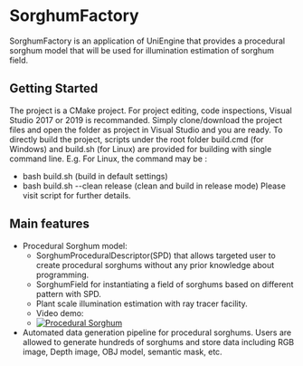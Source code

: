 # SorghumFactory
SorghumFactory is an application of UniEngine that provides a procedural sorghum model that will be used for illumination estimation of sorghum field.

## Getting Started
The project is a CMake project. For project editing, code inspections, Visual Studio 2017 or 2019 is recommanded. Simply clone/download the project files and open the folder as project in Visual Studio and you are ready.
To directly build the project, scripts under the root folder build.cmd (for Windows) and build.sh (for Linux) are provided for building with single command line.
E.g. For Linux, the command may be :
 - bash build.sh (build in default settings)
 - bash build.sh --clean release (clean and build in release mode)
Please visit script for further details.
## Main features
 - Procedural Sorghum model:
    - SorghumProceduralDescriptor(SPD) that allows targeted user to create procedural sorghums without any prior knowledge about programming. 
    - SorghumField for instantiating a field of sorghums based on different pattern with SPD.
    - Plant scale illumination estimation with ray tracer facility.
    - Video demo: 
    - [![Procedural Sorghum](https://img.youtube.com/vi/AnWrYYsf0Ns/0.jpg)](https://www.youtube.com/watch?v=AnWrYYsf0Ns)
 - Automated data generation pipeline for procedural sorghums. Users are allowed to generate hundreds of sorghums and store data including RGB image, Depth image, OBJ model, semantic mask, etc.
